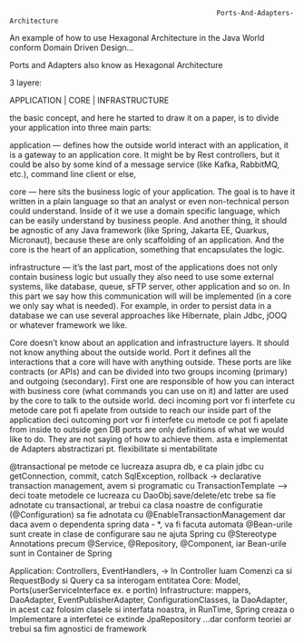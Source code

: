                                                        Ports-And-Adapters-Architecture
                                                                           
An example of how to use Hexagonal Architecture in the Java World conform Domain Driven Design...

Ports and Adapters also know as Hexagonal Architecture

3 layere:

APPLICATION | CORE | INFRASTRUCTURE

the basic concept, and here he started to draw it on a paper, is to divide your application into three main parts:

application — defines how the outside world interact with an application, it is a gateway to an application core. It might be by Rest controllers, but it could be also by some kind of a message service (like Kafka, RabbitMQ, etc.), command line client or else,

core — here sits the business logic of your application. The goal is to have it written in a plain language so that an analyst or even non-technical person could understand.
 Inside of it we use a domain specific language, which can be easily understand by business people. And another thing, it should be agnostic of any Java framework (like Spring, Jakarta EE, Quarkus, Micronaut), because these are only scaffolding of an application. And the core is the heart of an application, something that encapsulates the logic.

infrastructure — it’s the last part, most of the applications does not only contain business logic but usually they also need to use some external systems, like database, queue, sFTP server, other application and so on.
 In this part we say how this communication will will be implemented (in a core we only say what is needed). For example, in order to persist data in a database we can use several approaches like Hibernate, plain Jdbc, jOOQ or whatever framework we like.

Core doesn’t know about an application and infrastructure layers. It should not know anything about the outside world.
Port it defines all the interactions that a core will have with anything outside. These ports are like contracts (or APIs) and can be divided into two groups incoming (primary) and outgoing (secondary). 
First one are responsible of how you can interact with business core (what commands you can use on it) and latter are used by the core to talk to the outside world.
deci incoming port vor fi interfete cu metode care pot fi apelate from outside to reach our inside part of the application
deci outcoming port vor fi interfete cu metode ce pot fi apelate from inside to outside gen DB 
ports are only definitions of what we would like to do. They are not saying of how to achieve them.
asta e implementat de Adapters
abstractizari pt. flexibilitate si mentabilitate

@transactional pe metode ce lucreaza asupra db, e ca plain jdbc cu getConnection, commit, catch SqlException, rollback -> declarative transaction management, avem si programatic cu TransactionTemplate
--> deci toate metodele ce lucreaza cu DaoObj.save/delete/etc trebe sa fie adnotate cu transactional, ar trebui ca clasa noastre de configuratie (@Configuration) sa fie adnotata cu @EnableTransactionManagement dar daca avem o dependenta spring data - *, va fi facuta automata
@Bean-urile sunt create in clase de configurare sau ne ajuta Spring cu @Stereotype Annotations precum @Service, @Repository, @Component, iar Bean-urile sunt in Container de Spring

Application: Controllers, EventHandlers,
-> In Controller luam Comenzi ca si RequestBody si Query ca sa interogam entitatea 
Core: Model, Ports(userServiceInterface ex. e portIn)
Infrastructure: mappers,  DaoAdapter, EventPublisherAdapter, ConfigurationClasses, la DaoAdapter, in acest caz folosim clasele si interfata noastra, in RunTime, Spring creaza o Implementare a interfetei ce extinde JpaRepository
...dar conform teoriei ar trebui sa fim agnostici de framework
